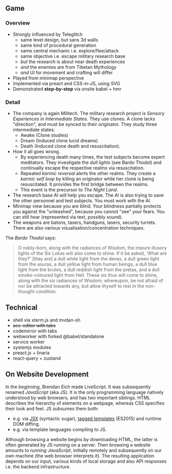 ## Game

### Overview

- Strongly influenced by Teleglitch
  - same level design, but sans 3d walls
  - same kind of procedural generation
  - same central mechanic i.e. explore/flee/attack
  - same objective i.e. escape military research base
  - _but_ the research is about near death experiences
  - _and_ the enemies are from Tibetan Mythology
  - _and_ UI for movement and crafting will differ
- Played from minimap perspective
- Implemented via preact and CSS-in-JS, using SVG
- Demonstrated __step-by-step__ via onsite babel + hmr

### Detail

- The company is again Militech. The military research project is _Sensory Experiences in Intermediate States_. They use clones. A clone lacks "direction", and must be synced to their originator. They study three intermediate states:
  - Awake (Clone studies)
  - Dream (Induced clone lucid dreams)
  - Death (Induced clone death and resuscitation).
- How it all goes wrong.
  - By experiencing death many times, the test subjects become expert meditators. They investigate the _dull lights_ (see Bardo Thodol) and continually escape the respective realms via resuscitation.
  - Repeated _karmic reversal_ alerts the other realms. They create a _karmic self loop_ by killing an originator while her clone is being resuscitated. It provides the first bridge between the realms.
  - This event is the precursor to _The Night Land_.
- The research base AI will help you escape. The AI is also trying to save the other personnel and test subjects. You must work with the AI.
- Minimap view because you are blind. Your blindness partially protects you against the "unleashed", because you cannot "see" your fears. You can still hear (represented via text, possibly sound).
- The weapons are batons, tasers, handguns, lasers, security turrets. There are also various visualisation/concentration techniques.

The _Bardo Thodol_ says:
> O nobly-born, along with the radiances of Wisdom, the impure illusory lights of the Six Lokas will also come to shine. If it be asked, 'What are they?' [they are] a dull white light from the devas, a dull green light from the asuras, a dull yellow light from human beings, a dull blue light from the brutes, a dull reddish light from the pretas, and a dull smoke-coloured light from Hell. These six thus will come to shine, along with the six radiances of Wisdom; whereupon, be not afraid of nor be attracted towards any, but allow thyself to rest in the non-thought condition.

## Technical

- shell via xterm.js and mvdan-sh
- ~~ace-editor with tabs~~
- codemirror with tabs
- webworker with forked @babel/standalone
- service worker
- systemjs modules
- preact.js + linaria
- react-query + zustand

## On Website Development

In the beginning, Brendan Eich made LiveScript.
It was subsequently renamed _JavaScript_ (aka JS).
It is the only programming language natively understood by web browsers, and has two important siblings. HTML describes the hierarchy of elements on a webpage, whereas CSS specifies their look and feel. JS subsumes them both:

<!-- - e.g. via \`document.createElement\` and \`document.createElement('style')\`. -->
- e.g. via [JSX](https://en.wikipedia.org/wiki/JSX_(JavaScript)) (syntactic sugar), [tagged templates](https://developer.mozilla.org/en-US/docs/Web/JavaScript/Reference/Template_literals#tagged_templates) (ES2015) and runtime DOM diffing.
- e.g. via template languages compiling to JS.

Although browsing a website begins by downloading HTML, the latter is often generated by JS running on a server. Then browsing a website amounts to _running JavaScript_, initially remotely and subsequently on our own machine (the web browser interprets it). The resulting application depends on our input, various kinds of local storage and also API responses i.e. the backend infrastructure.

<!-- Since browsing amounts to running JavaScript, developing amounts to writing it. Developers also browse the site, built using JS autogenerated from their source code.
Additional JS is run on top, _repeatedly syncing the website with the autogenerated JS_.
The developer can then change the source code and see changes automatically, saving time and improving the development experience.
Ideally this process avoids a full page reload, and updates the changed components "in place".
We will implement such a system on this site. -->